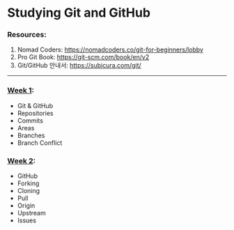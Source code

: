 # Studying Git and GitHub

### Resources:

1. Nomad Coders: https://nomadcoders.co/git-for-beginners/lobby
2. Pro Git Book: https://git-scm.com/book/en/v2
3. Git/GitHub 안내서: https://subicura.com/git/

---

### [Week 1](https://github.com/yewonyoana/git-study/blob/4bb19230dc53ac534499570417a19cdf75fc5c52/week_one.md):

- Git & GitHub
- Repositories
- Commits
- Areas
- Branches
- Branch Conflict

### [Week 2](https://github.com/yewonyoana/git-study/blob/4bb19230dc53ac534499570417a19cdf75fc5c52/week_two.md):

- GitHub
- Forking
- Cloning
- Pull
- Origin
- Upstream
- Issues
